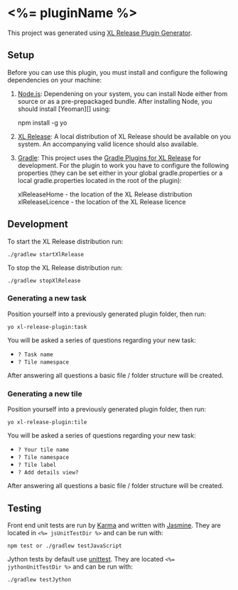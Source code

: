 # <%= pluginName %>

This project was generated using [XL Release Plugin Generator](https://github.com/xebialabs/generator-xl-release-plugin).

## Setup

Before you can use this plugin, you must install and configure the following dependencies on your machine:

1. [Node.js](https://nodejs.org/en/): Dependening on your system, you can install Node either from source or as a pre-prepackaged bundle. After installing Node, you should install [Yeoman][] using:

    npm install -g yo

2. [XL Release](https://xebialabs.com/products/xl-release/): A local distribution of XL Release should be available on you system. An accompanying valid licence should also available.

3. [Gradle](http://gradle.org/): This project uses the [Gradle Plugins for XL Release](https://github.com/xebialabs/gradle-xl-release-plugin-plugin) for development. For the plugin to work you have to configure the following properties (they can be set either in your global gradle.properties or a local gradle.properties located in the root of the plugin):

    xlReleaseHome - the location of the XL Release distribution
    xlReleaseLicence - the location of the XL Release licence 


## Development

To start the XL Release distribution run:

    ./gradlew startXlRelease

To stop the XL Release distribution run:

    ./gradlew stopXlRelease

### Generating a new task

Position yourself into a previously generated plugin folder, then run:

`yo xl-release-plugin:task`

You will be asked a series of questions regarding your new task:

* `? Task name`
* `? Tile namespace`

After answering all questions a basic file / folder structure will be created.

### Generating a new tile

Position yourself into a previously generated plugin folder, then run:

`yo xl-release-plugin:tile`

You will be asked a series of questions regarding your new task:

* `? Your tile name`
* `? Tile namespace`
* `? Tile label`
* `? Add details view?`

After answering all questions a basic file / folder structure will be created.

## Testing

Front end unit tests are run by [Karma](https://karma-runner.github.io) and written with [Jasmine](http://jasmine.github.io/). They are located in `<%= jsUnitTestDir %>` and can be run with:

    npm test or ./gradlew testJavaScript

Jython tests by default use [unittest](https://docs.python.org/2.7/library/unittest.html). They are located `<%= jythonUnitTestDir %>` and can be run with:

    ./gradlew testJython